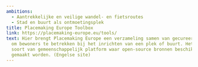 ```yaml
---
ambitions:
  - Aantrekkelijke en veilige wandel- en fietsroutes
  - Stad en buurt als ontmoetingsplek
title: Placemaking Europe Toolbox
link: https://placemaking-europe.eu/tools/
text: Hier brengt Placemaking Europe een verzameling samen van gecureerde tools
  om bewoners te betrekken bij het inrichten van een plek of buurt. Het is een
  soort van gemeenschappelijk platform waar open-source bronnen beschikbaar
  gemaakt worden. (Engelse site)
---
```

